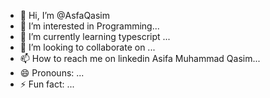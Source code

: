 - 👋 Hi, I’m @AsfaQasim
- 👀 I’m interested in Programming...
- 🌱 I’m currently learning typescript ...
- 💞️ I’m looking to collaborate on ...
- 📫 How to reach me on linkedin Asifa Muhammad Qasim...
- 😄 Pronouns: ...
- ⚡ Fun fact: ...

<!---
AsfaQasim/AsfaQasim is a ✨ special ✨ repository because its `README.md` (this file) appears on your GitHub profile.
You can click the Preview link to take a look at your changes.
--->
